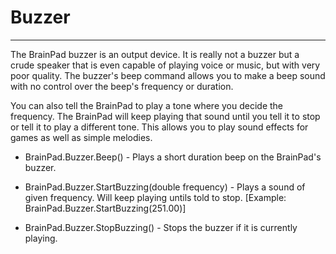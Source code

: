 # Buzzer
---
The BrainPad buzzer is an output device. It is really not a buzzer but a crude speaker that is even capable of playing voice or music, but with very poor quality. The buzzer's beep command allows you to make a beep sound with no control over the beep's frequency or duration.

You can also tell the BrainPad to play a tone where you decide the frequency. The BrainPad will keep playing that sound until you tell it to stop or tell it to play a different tone. This allows you to play sound effects for games as well as simple melodies.
 
* BrainPad.Buzzer.Beep() - Plays a short duration beep on the BrainPad's buzzer.  
 
* BrainPad.Buzzer.StartBuzzing(double frequency) - Plays a sound of given frequency. Will keep playing untils told to stop. [Example: BrainPad.Buzzer.StartBuzzing(251.00)] 
* BrainPad.Buzzer.StopBuzzing() - Stops the buzzer if it is currently playing.